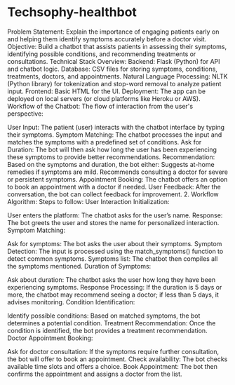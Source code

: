 # Techsophy-healthbot
Problem Statement: Explain the importance of engaging patients early on and helping them identify symptoms accurately before a doctor visit.
Objective: Build a chatbot that assists patients in assessing their symptoms, identifying possible conditions, and recommending treatments or consultations.
Technical Stack Overview:
Backend: Flask (Python) for API and chatbot logic.
Database: CSV files for storing symptoms, conditions, treatments, doctors, and appointments.
Natural Language Processing: NLTK (Python library) for tokenization and stop-word removal to analyze patient input.
Frontend: Basic HTML for the UI.
Deployment: The app can be deployed on local servers (or cloud platforms like Heroku or AWS).
Workflow of the Chatbot:
The flow of interaction from the user's perspective:

User Input: The patient (user) interacts with the chatbot interface by typing their symptoms.
Symptom Matching: The chatbot processes the input and matches the symptoms with a predefined set of conditions.
Ask for Duration: The bot will then ask how long the user has been experiencing these symptoms to provide better recommendations.
Recommendation: Based on the symptoms and duration, the bot either:
Suggests at-home remedies if symptoms are mild.
Recommends consulting a doctor for severe or persistent symptoms.
Appointment Booking: The chatbot offers an option to book an appointment with a doctor if needed.
User Feedback: After the conversation, the bot can collect feedback for improvement.
2. Workflow Algorithm:
Steps to follow:
User Interaction Initialization:

User enters the platform: The chatbot asks for the user’s name.
Response: The bot greets the user and stores the name for personalized interaction.
Symptom Matching:

Ask for symptoms: The bot asks the user about their symptoms.
Symptom Detection: The input is processed using the match_symptoms() function to detect common symptoms.
Symptoms list: The chatbot then compiles all the symptoms mentioned.
Duration of Symptoms:

Ask about duration: The chatbot asks the user how long they have been experiencing symptoms.
Response Processing: If the duration is 5 days or more, the chatbot may recommend seeing a doctor; if less than 5 days, it advises monitoring.
Condition Identification:

Identify possible conditions: Based on matched symptoms, the bot determines a potential condition.
Treatment Recommendation: Once the condition is identified, the bot provides a treatment recommendation.
Doctor Appointment Booking:

Ask for doctor consultation: If the symptoms require further consultation, the bot will offer to book an appointment.
Check availability: The bot checks available time slots and offers a choice.
Book Appointment: The bot then confirms the appointment and assigns a doctor from the list.
